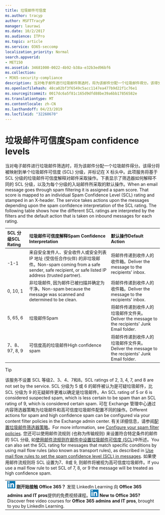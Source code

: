 ```yaml
---
title: 垃圾邮件可信度
ms.author: tracyp
author: MSFTTracyP
manager: laurawi
ms.date: 10/2/2017
ms.audience: ITPro
ms.topic: article
ms.service: O365-seccomp
localization_priority: Normal
search.appverid:
- MET150
ms.assetid: 34681000-0022-4b92-b38a-e32b3ed96bf6
ms.collection:
- M365-security-compliance
description: 当对电子邮件进行垃圾邮件筛选时，将为该邮件分配一个垃圾邮件得分。该得分将被映射到单个垃圾邮件可信度 (SCL) 分级，并标记在 X 标头中。此项服务将基于 SCL 分级的垃圾邮件可信度解释对邮件采取操作。下表显示了筛选器如何解释不同的 SCL 分级，以及为每个分级的入站邮件所采取的默认操作。
ms.openlocfilehash: 48ca02bf3f6549c5acc1147ea477b9d22f1c76e1
ms.sourcegitcommit: 0017dc6a5f81c165d9dfd88be39a6bb17856582e
ms.translationtype: MT
ms.contentlocale: zh-CN
ms.lasthandoff: 04/23/2019
ms.locfileid: "32260670"
---
```

# <a name="spam-confidence-levels"></a><span data-ttu-id="1e3f7-106">垃圾邮件可信度</span><span class="sxs-lookup"><span data-stu-id="1e3f7-106">Spam confidence levels</span></span>

<span data-ttu-id="1e3f7-p102">当对电子邮件进行垃圾邮件筛选时，将为该邮件分配一个垃圾邮件得分。该得分将被映射到单个垃圾邮件可信度 (SCL) 分级，并标记在 X 标头中。此项服务将基于 SCL 分级的垃圾邮件可信度解释对邮件采取操作。下表显示了筛选器如何解释不同的 SCL 分级，以及为每个分级的入站邮件所采取的默认操作。</span><span class="sxs-lookup"><span data-stu-id="1e3f7-p102">When an email message goes through spam filtering it is assigned a spam score. That score is mapped to an individual Spam Confidence Level (SCL) rating and stamped in an X-header. The service takes actions upon the messages depending upon the spam confidence interpretation of the SCL rating. The following table shows how the different SCL ratings are interpreted by the filters and the default action that is taken on inbound messages for each rating.</span></span>
  
|<span data-ttu-id="1e3f7-111">**SCL 分级**</span><span class="sxs-lookup"><span data-stu-id="1e3f7-111">**SCL Rating**</span></span>|<span data-ttu-id="1e3f7-112">**垃圾邮件可信度解释**</span><span class="sxs-lookup"><span data-stu-id="1e3f7-112">**Spam Confidence Interpretation**</span></span>|<span data-ttu-id="1e3f7-113">**默认操作**</span><span class="sxs-lookup"><span data-stu-id="1e3f7-113">**Default Action**</span></span>|
|:-----|:-----|:-----|
|<span data-ttu-id="1e3f7-114">-1</span><span class="sxs-lookup"><span data-stu-id="1e3f7-114">-1</span></span>|<span data-ttu-id="1e3f7-115">来自安全发件人、安全收件人或安全列表 IP 地址 (受信任合作伙伴) 的非垃圾邮件。</span><span class="sxs-lookup"><span data-stu-id="1e3f7-115">Non-spam coming from a safe sender, safe recipient, or safe listed IP address (trusted partner).</span></span>|<span data-ttu-id="1e3f7-116">将邮件传递到收件人的收件箱。</span><span class="sxs-lookup"><span data-stu-id="1e3f7-116">Deliver the message to the recipients' inbox.</span></span>|
|<span data-ttu-id="1e3f7-117">0, 1</span><span class="sxs-lookup"><span data-stu-id="1e3f7-117">0, 1</span></span>|<span data-ttu-id="1e3f7-118">非垃圾邮件, 因为邮件已被扫描并确定为干净。</span><span class="sxs-lookup"><span data-stu-id="1e3f7-118">Non-spam because the message was scanned and determined to be clean.</span></span>|<span data-ttu-id="1e3f7-119">将邮件传递到收件人的收件箱。</span><span class="sxs-lookup"><span data-stu-id="1e3f7-119">Deliver the message to the recipients' inbox.</span></span>|
|<span data-ttu-id="1e3f7-120">5, 6</span><span class="sxs-lookup"><span data-stu-id="1e3f7-120">5, 6</span></span>|<span data-ttu-id="1e3f7-121">垃圾邮件</span><span class="sxs-lookup"><span data-stu-id="1e3f7-121">Spam</span></span>|<span data-ttu-id="1e3f7-122">将邮件传递到收件人的垃圾邮件文件夹。</span><span class="sxs-lookup"><span data-stu-id="1e3f7-122">Deliver the message to the recipients' Junk Email folder.</span></span>|
|<span data-ttu-id="1e3f7-123">7、8、9</span><span class="sxs-lookup"><span data-stu-id="1e3f7-123">7, 8, 9</span></span>|<span data-ttu-id="1e3f7-124">可信度高的垃圾邮件</span><span class="sxs-lookup"><span data-stu-id="1e3f7-124">High confidence spam</span></span>|<span data-ttu-id="1e3f7-125">将邮件传递到收件人的垃圾邮件文件夹。</span><span class="sxs-lookup"><span data-stu-id="1e3f7-125">Deliver the message to the recipients' Junk Email folder.</span></span>|
   
> [!TIP]
> <span data-ttu-id="1e3f7-126">该服务不设置 SCL 等级2、3、4、7和8。</span><span class="sxs-lookup"><span data-stu-id="1e3f7-126">SCL ratings of 2, 3, 4, 7, and 8 are not set by the service.</span></span> <span data-ttu-id="1e3f7-127">SCL 分级为 5 或 6 的邮件被认为是可疑垃圾邮件，比 SCL 分级为 9 的无疑邮件更难以确定是垃圾邮件。</span><span class="sxs-lookup"><span data-stu-id="1e3f7-127">An SCL rating of 5 or 6 is considered suspected spam, which is less certain to be spam than an SCL rating of 9, which is considered certain spam.</span></span> <span data-ttu-id="1e3f7-128">可在 Exchange 管理中心通过内容筛选器策略为垃圾邮件和高可信度垃圾邮件配置不同的操作。</span><span class="sxs-lookup"><span data-stu-id="1e3f7-128">Different actions for spam and high confidence spam can be configured via your content filter policies in the Exchange admin center.</span></span> <span data-ttu-id="1e3f7-129">有关详细信息，请参阅[配置垃圾邮件筛选器策略](configure-your-spam-filter-policies.md)。</span><span class="sxs-lookup"><span data-stu-id="1e3f7-129">For more information, see [Configure your spam filter policies](configure-your-spam-filter-policies.md).</span></span> <span data-ttu-id="1e3f7-130">您还可以使用邮件流规则 (也称为传输规则) 来设置符合特定条件的邮件的 SCL 分级, 如[使用邮件流规则在邮件中设置垃圾邮件可信度 (SCL)](use-mail-flow-rules-to-set-the-spam-confidence-level-scl-in-messages.md)中所述。</span><span class="sxs-lookup"><span data-stu-id="1e3f7-130">You can also set the SCL rating for messages that match specific conditions by using mail flow rules (also known as transport rules), as described in [Use mail flow rules to set the spam confidence level (SCL) in messages](use-mail-flow-rules-to-set-the-spam-confidence-level-scl-in-messages.md).</span></span> <span data-ttu-id="1e3f7-131">如果使用邮件流规则将 SCL 设置为7、8或 9, 则邮件将被视为高可信度垃圾邮件。</span><span class="sxs-lookup"><span data-stu-id="1e3f7-131">If you use a mail flow rule to set SCL of 7, 8, or 9 the message will be treated as high confidence spam.</span></span> 
  
||
|:-----|
|<span data-ttu-id="1e3f7-p104">![LinkedIn Learning 短图标](media/eac8a413-9498-4220-8544-1e37d1aaea13.png) **刚开始接触 Office 365？**         发现 LinkedIn Learning 向 **Office 365 admins and IT pros**提供的免费视频课程。</span><span class="sxs-lookup"><span data-stu-id="1e3f7-p104">![The short icon for LinkedIn Learning](media/eac8a413-9498-4220-8544-1e37d1aaea13.png) **New to Office 365?**         Discover free video courses for **Office 365 admins and IT pros**, brought to you by LinkedIn Learning.</span></span>|
   

